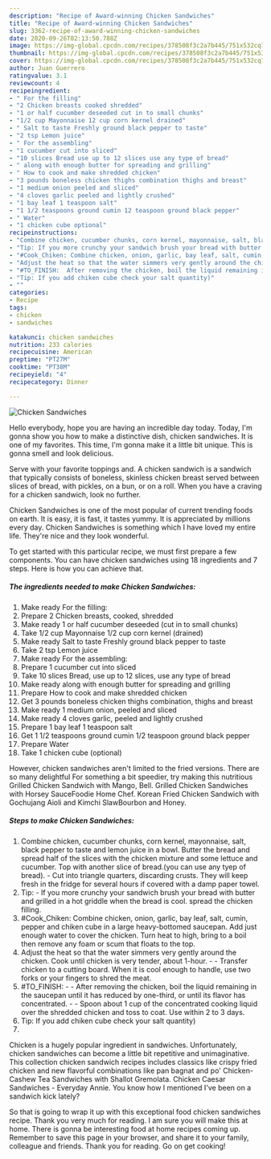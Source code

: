 ```yaml
---
description: "Recipe of Award-winning Chicken Sandwiches"
title: "Recipe of Award-winning Chicken Sandwiches"
slug: 3362-recipe-of-award-winning-chicken-sandwiches
date: 2020-09-26T02:13:50.788Z
image: https://img-global.cpcdn.com/recipes/378508f3c2a7b445/751x532cq70/chicken-sandwiches-recipe-main-photo.jpg
thumbnail: https://img-global.cpcdn.com/recipes/378508f3c2a7b445/751x532cq70/chicken-sandwiches-recipe-main-photo.jpg
cover: https://img-global.cpcdn.com/recipes/378508f3c2a7b445/751x532cq70/chicken-sandwiches-recipe-main-photo.jpg
author: Juan Guerrero
ratingvalue: 3.1
reviewcount: 4
recipeingredient:
- " For the filling"
- "2 Chicken breasts cooked shredded"
- "1 or half cucumber deseeded cut in to small chunks"
- "1/2 cup Mayonnaise 12 cup corn kernel drained"
- " Salt to taste Freshly ground black pepper to taste"
- "2 tsp Lemon juice"
- " For the assembling"
- "1 cucumber cut into sliced"
- "10 slices Bread use up to 12 slices use any type of bread"
- " along with enough butter for spreading and grilling"
- " How to cook and make shredded chicken"
- "3 pounds boneless chicken thighs combination thighs and breast"
- "1 medium onion peeled and sliced"
- "4 cloves garlic peeled and lightly crushed"
- "1 bay leaf 1 teaspoon salt"
- "1 1/2 teaspoons ground cumin 12 teaspoon ground black pepper"
- " Water"
- "1 chicken cube optional"
recipeinstructions:
- "Combine chicken, cucumber chunks, corn kernel, mayonnaise, salt, black pepper to taste and lemon juice in a bowl. Butter the bread and spread half of the slices with the chicken mixture and some lettuce and cucumber. Top with another slice of bread.(you can use any tyep of bread). Cut into triangle quarters, discarding crusts. They will keep fresh in the fridge for several hours if covered with a damp paper towel."
- "Tip: If you more crunchy your sandwich brush your bread with butter and grilled in a hot griddle when the bread is cool. spread the chicken filling."
- "#Cook_Chiken: Combine chicken, onion, garlic, bay leaf, salt, cumin, pepper and chiken cube in a large heavy-bottomed saucepan. Add just enough water to cover the chicken. Turn heat to high, bring to a boil then remove any foam or scum that floats to the top."
- "Adjust the heat so that the water simmers very gently around the chicken. Cook until chicken is very tender, about 1-hour.  Transfer chicken to a cutting board. When it is cool enough to handle, use two forks or your fingers to shred the meat."
- "#TO_FINISH:  After removing the chicken, boil the liquid remaining in the saucepan until it has reduced by one-third, or until its flavor has concentrated.  Spoon about 1 cup of the concentrated cooking liquid over the shredded chicken and toss to coat. Use within 2 to 3 days."
- "Tip: If you add chiken cube check your salt quantity)"
- ""
categories:
- Recipe
tags:
- chicken
- sandwiches

katakunci: chicken sandwiches 
nutrition: 233 calories
recipecuisine: American
preptime: "PT27M"
cooktime: "PT38M"
recipeyield: "4"
recipecategory: Dinner

---
```



![Chicken Sandwiches](https://img-global.cpcdn.com/recipes/378508f3c2a7b445/751x532cq70/chicken-sandwiches-recipe-main-photo.jpg)

Hello everybody, hope you are having an incredible day today. Today, I'm gonna show you how to make a distinctive dish, chicken sandwiches. It is one of my favorites. This time, I'm gonna make it a little bit unique. This is gonna smell and look delicious.

Serve with your favorite toppings and. A chicken sandwich is a sandwich that typically consists of boneless, skinless chicken breast served between slices of bread, with pickles, on a bun, or on a roll. When you have a craving for a chicken sandwich, look no further.

Chicken Sandwiches is one of the most popular of current trending foods on earth. It is easy, it is fast, it tastes yummy. It is appreciated by millions every day. Chicken Sandwiches is something which I have loved my entire life. They're nice and they look wonderful.


To get started with this particular recipe, we must first prepare a few components. You can have chicken sandwiches using 18 ingredients and 7 steps. Here is how you can achieve that.

<!--inarticleads1-->

##### The ingredients needed to make Chicken Sandwiches:

1. Make ready  For the filling:
1. Prepare 2 Chicken breasts, cooked, shredded
1. Make ready 1 or half cucumber deseeded (cut in to small chunks)
1. Take 1/2 cup Mayonnaise 1/2 cup corn kernel (drained)
1. Make ready  Salt to taste Freshly ground black pepper to taste
1. Take 2 tsp Lemon juice
1. Make ready  For the assembling:
1. Prepare 1 cucumber cut into sliced
1. Take 10 slices Bread, use up to 12 slices, use any type of bread
1. Make ready  along with enough butter for spreading and grilling
1. Prepare  How to cook and make shredded chicken
1. Get 3 pounds boneless chicken thighs combination, thighs and breast
1. Make ready 1 medium onion, peeled and sliced
1. Make ready 4 cloves garlic, peeled and lightly crushed
1. Prepare 1 bay leaf 1 teaspoon salt
1. Get 1 1/2 teaspoons ground cumin 1/2 teaspoon ground black pepper
1. Prepare  Water
1. Take 1 chicken cube (optional)


However, chicken sandwiches aren&#39;t limited to the fried versions. There are so many delightful For something a bit speedier, try making this nutritious Grilled Chicken Sandwich with Mango, Bell. Grilled Chicken Sandwiches with Horsey SauceFoodie Home Chef. Korean Fried Chicken Sandwich with Gochujang Aioli and Kimchi SlawBourbon and Honey. 

<!--inarticleads2-->

##### Steps to make Chicken Sandwiches:

1. Combine chicken, cucumber chunks, corn kernel, mayonnaise, salt, black pepper to taste and lemon juice in a bowl. Butter the bread and spread half of the slices with the chicken mixture and some lettuce and cucumber. Top with another slice of bread.(you can use any tyep of bread). - Cut into triangle quarters, discarding crusts. They will keep fresh in the fridge for several hours if covered with a damp paper towel.
1. Tip: - If you more crunchy your sandwich brush your bread with butter and grilled in a hot griddle when the bread is cool. spread the chicken filling.
1. #Cook_Chiken: Combine chicken, onion, garlic, bay leaf, salt, cumin, pepper and chiken cube in a large heavy-bottomed saucepan. Add just enough water to cover the chicken. Turn heat to high, bring to a boil then remove any foam or scum that floats to the top.
1. Adjust the heat so that the water simmers very gently around the chicken. Cook until chicken is very tender, about 1-hour. -  - Transfer chicken to a cutting board. When it is cool enough to handle, use two forks or your fingers to shred the meat.
1. #TO_FINISH: -  - After removing the chicken, boil the liquid remaining in the saucepan until it has reduced by one-third, or until its flavor has concentrated. -  - Spoon about 1 cup of the concentrated cooking liquid over the shredded chicken and toss to coat. Use within 2 to 3 days.
1. Tip: If you add chiken cube check your salt quantity)
1. 


Chicken is a hugely popular ingredient in sandwiches. Unfortunately, chicken sandwiches can become a little bit repetitive and unimaginative. This collection chicken sandwich recipes includes classics like crispy fried chicken and new flavorful combinations like pan bagnat and po&#39; Chicken-Cashew Tea Sandwiches with Shallot Gremolata. Chicken Caesar Sandwiches - Everyday Annie. You know how I mentioned I&#39;ve been on a sandwich kick lately? 

So that is going to wrap it up with this exceptional food chicken sandwiches recipe. Thank you very much for reading. I am sure you will make this at home. There is gonna be interesting food at home recipes coming up. Remember to save this page in your browser, and share it to your family, colleague and friends. Thank you for reading. Go on get cooking!
